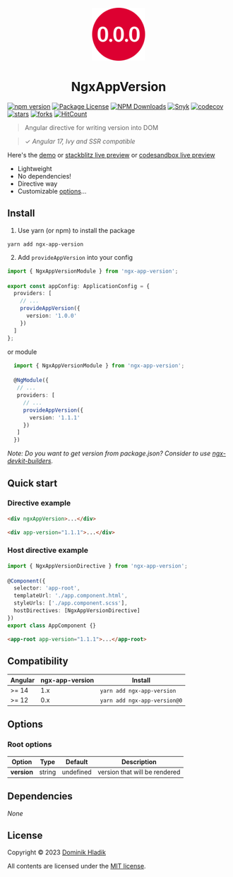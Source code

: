 <p align="center">
  <a href="https://github.com/Celtian/ngx-app-version" target="blank"><img src="assets/logo.svg?sanitize=true" alt="" width="120"></a>
  <h1 align="center">NgxAppVersion</h1>
</p>

[![npm version](https://badge.fury.io/js/ngx-app-version.svg)](https://badge.fury.io/js/ngx-app-version)
[![Package License](https://img.shields.io/npm/l/ngx-app-version.svg)](https://www.npmjs.com/ngx-app-version)
[![NPM Downloads](https://img.shields.io/npm/dm/ngx-app-version.svg)](https://www.npmjs.com/ngx-app-version)
[![Snyk](https://snyk.io//advisor/npm-package/ngx-app-version/badge.svg)](https://snyk.io//advisor/npm-package/ngx-app-version)
[![codecov](https://codecov.io/gh/Celtian/ngx-app-version/branch/master/graph/badge.svg?token=1IRUKIKM0D)](https://codecov.io/gh/celtian/ngx-app-version/)
[![stars](https://badgen.net/github/stars/celtian/ngx-app-version)](https://github.com/celtian/ngx-app-version/)
[![forks](https://badgen.net/github/forks/celtian/ngx-app-version)](https://github.com/celtian/ngx-app-version/)
[![HitCount](http://hits.dwyl.com/celtian/ngx-app-version.svg)](http://hits.dwyl.com/celtian/ngx-app-version)

> Angular directive for writing version into DOM

> ✓ _Angular 17, Ivy and SSR compatible_

Here's the [demo](http://celtian.github.io/ngx-app-version/) or [stackblitz live preview](https://stackblitz.com/edit/ngx-app-version) or [codesandbox live preview](https://codesandbox.io/s/ngx-app-version-l05882)

- Lightweight
- No dependencies!
- Directive way
- Customizable [options](#options)...

## Install

1. Use yarn (or npm) to install the package

```terminal
yarn add ngx-app-version
```

2. Add `provideAppVersion` into your config

```typescript
import { NgxAppVersionModule } from 'ngx-app-version';

export const appConfig: ApplicationConfig = {
  providers: [
    // ...
    provideAppVersion({
      version: '1.0.0'
    })
  ]
};
```

or module

```typescript
  import { NgxAppVersionModule } from 'ngx-app-version';

  @NgModule({
   // ...
   providers: [
     // ...
     provideAppVersion({
       version: '1.1.1'
     })
   ]
  })
```

_Note: Do you want to get version from package.json? Consider to use [ngx-devkit-builders](https://www.npmjs.com/package/ngx-devkit-builders)._

## Quick start

### Directive example

```html
<div ngxAppVersion>...</div>
```

```html
<div app-version="1.1.1">...</div>
```

### Host directive example

```typescript
import { NgxAppVersionDirective } from 'ngx-app-version';

@Component({
  selector: 'app-root',
  templateUrl: './app.component.html',
  styleUrls: ['./app.component.scss'],
  hostDirectives: [NgxAppVersionDirective]
})
export class AppComponent {}
```

```html
<app-root app-version="1.1.1">...</app-root>
```

## Compatibility

| Angular | ngx-app-version | Install                      |
| ------- | --------------- | ---------------------------- |
| >= 14   | 1.x             | `yarn add ngx-app-version`   |
| >= 12   | 0.x             | `yarn add ngx-app-version@0` |

## Options

### Root options

| Option      | Type   | Default   | Description                   |
| ----------- | ------ | --------- | ----------------------------- |
| **version** | string | undefined | version that will be rendered |

## Dependencies

_None_

## License

Copyright &copy; 2023 [Dominik Hladik](https://github.com/Celtian)

All contents are licensed under the [MIT license].

[mit license]: LICENSE
